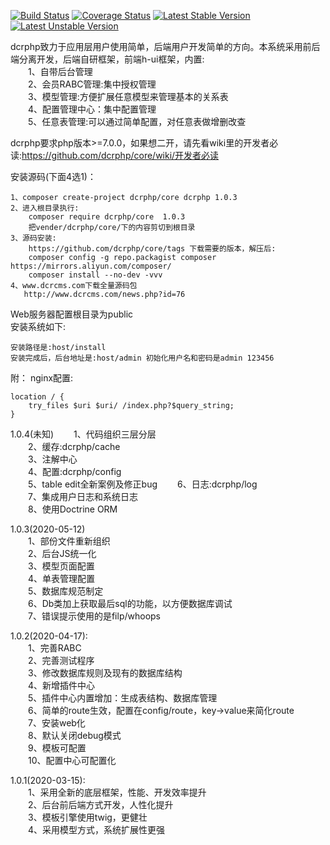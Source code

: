 [![Build Status](https://travis-ci.org/dcrphp/core.svg?branch=master)](https://travis-ci.org/dcrphp/core) 
[![Coverage Status](https://coveralls.io/repos/github/dcrphp/core/badge.svg?branch=master)](https://coveralls.io/github/dcrphp/core?branch=master) 
[![Latest Stable Version](https://poser.pugx.org/dcrphp/core/v/stable.png)](https://packagist.org/packages/dcrphp/core) 
[![Latest Unstable Version](https://poser.pugx.org/dcrphp/core/v/unstable.png)](https://packagist.org/packages/dcrphp/core)  

dcrphp致力于应用层用户使用简单，后端用户开发简单的方向。本系统采用前后端分离开发，后端自研框架，前端h-ui框架，内置:  
　　1、自带后台管理  
　　2、会员RABC管理:集中授权管理  
　　3、模型管理:方便扩展任意模型来管理基本的关系表    
　　4、配置管理中心：集中配置管理  
　　5、任意表管理:可以通过简单配置，对任意表做增删改查  
  
dcrphp要求php版本>=7.0.0，如果想二开，请先看wiki里的开发者必读:https://github.com/dcrphp/core/wiki/开发者必读  

安装源码(下面4选1)：  

    1、composer create-project dcrphp/core dcrphp 1.0.3  
    2、进入根目录执行:
        composer require dcrphp/core  1.0.3  
        把vender/dcrphp/core/下的内容剪切到根目录  
    3、源码安装:
        https://github.com/dcrphp/core/tags 下载需要的版本，解压后:  
        composer config -g repo.packagist composer https://mirrors.aliyun.com/composer/  
        composer install --no-dev -vvv  
    4、www.dcrcms.com下载全量源码包  
       http://www.dcrcms.com/news.php?id=76  
        
Web服务器配置根目录为public  
安装系统如下:    

    安装路径是:host/install    
    安装完成后，后台地址是:host/admin 初始化用户名和密码是admin 123456  
  
附： 
nginx配置:  
```charset utf-8;  
location / {  
    try_files $uri $uri/ /index.php?$query_string;    
}  
```

1.0.4(未知)
　　1、代码组织三层分层  
　　2、缓存:dcrphp/cache  
　　3、注解中心  
　　4、配置:dcrphp/config  
　　5、table edit全新案例及修正bug
　　6、日志:dcrphp/log   
　　7、集成用户日志和系统日志  
　　8、使用Doctrine ORM    
    
1.0.3(2020-05-12)  
　　1、部份文件重新组织  
　　2、后台JS统一化  
　　3、模型页面配置  
　　4、单表管理配置  
　　5、数据库规范制定  
　　6、Db类加上获取最后sql的功能，以方便数据库调试  
　　7、错误提示使用的是filp/whoops  

1.0.2(2020-04-17):  
　　1、完善RABC  
　　2、完善测试程序  
　　3、修改数据库规则及现有的数据库结构  
　　4、新增插件中心  
　　5、插件中心内置增加：生成表结构、数据库管理  
　　6、简单的route生效，配置在config/route，key->value来简化route  
　　7、安装web化  
　　8、默认关闭debug模式  
　　9、模板可配置  
　　10、配置中心可配置化  

1.0.1(2020-03-15):  
　　1、采用全新的底层框架，性能、开发效率提升  
　　2、后台前后端方式开发，人性化提升  
　　3、模板引擎使用twig，更健壮  
　　4、采用模型方式，系统扩展性更强  

